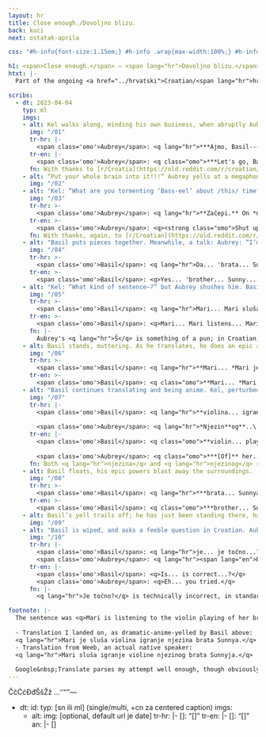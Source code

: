 ```yaml
---
layout: hr
title: Close enough./Dovoljno blizu.
back: kuci
next: ostatak-aprila

css: "#h-info{font-size:1.15em;} #h-info .wrap{max-width:100%;} #h-info span{display:inline;} header p{margin:1em 0;} header [lang=hr]{font-style:italic;} article{background:#bcb3a3; color:#4a3d2a;} article ::selection{background:#aaa08e; color:inherit;} h2{color:inherit;} .ml figure{margin-bottom:.5em;} figcaption{margin-top:-.25em;} .flag{float:left; margin-right:.5em;} hr{display:none;} main [lang=hr] em{font-weight:normal; text-transform:uppercase;} article a{text-decoration-color:inherit; text-decoration-thickness:.05em;} article a:hover,article a:focus,article a:active{color:#866147;} main strong{text-transform:uppercase;} main strong em{font-weight:inherit !important;} .ml figure:last-child{margin-bottom:-.75em;} #footnote{background:#313338; border-radius:.25em; max-width:850px; margin:0 auto; padding:1em; line-height:1.5; font-size:1.15em;} #footnote q{font-weight:bold;} #footnote ul{margin:1em 0 1.15em; list-style-type:none;} #footnote li{margin:.5em 0;} /*bigger*/ @media only screen and (min-width:600px){.flag{float:none; margin-right:0;} figcaption p{line-height:1.45;} .tr{padding-left:0;}} /*if no next-link*/ #footnote{margin-bottom:1.75em;}"

h1: <span>Close enough.</span> – <span lang="hr">Dovoljno blizu.</span>
htxt: |-
  Part of the ongoing <a href="../hrvatski">Croatian/<span lang="hr">hrvatski</span> saga</a>. My ever-patient friend & teacher Weeb asked me to translate a sentence..\..

scribs:
  - dt: 2023-04-04
    typ: ml
    imgs:
    - alt: Kel walks along, minding his own business, when abruptly Aubrey yells at Basil. Basil screams, with question marks, in response.
      img: "/01"
      tr-hr: |-
        <span class='omo'>Aubrey</span>: <q lang="hr">***Ajmo, Basil---** nisi glupan!!!*</q>
      tr-en: |-
        <span class='omo'>Aubrey</span>: <q class="omo">***Let's go, Basil---** you're not [a] stupid guy!!!*</q>
      fn: With thanks to [r/Croatia](https://old.reddit.com/r/croatian/comments/l0o67a/meaning_and_usage_of_tvojima/) for pointing me towards the "let's go." <q lang="hr">Ajmo</q> is shortened, but like "let us go" to "let's go," no one uses the long version.
    - alt: “Put your whole brain into it!!!” Aubrey yells at a megaphone; Basil is crouched on the ground, reaching at puzzle pieces, screaming. Kel runs over, exclaiming “What the—?”
      img: "/02"
    - alt: "Kel: “What are you tormenting ‘Bass-eel’ about /this/ time?” Aubrey elbows him back, grumbling Croatian. Kel clears his throat. He is clueless. (Basil mutters Croatian in the background.)"
      img: "/03"
      tr-hr: >-
        <span class='omo'>Aubrey</span>: <q lang="hr">**Začepi.** On *neće* učit[i]---</q>
      tr-en: >-
        <span class='omo'>Aubrey</span>: <q><strong class="omo">Shut up.</strong> He <em class="omo">will not</em> learn---</q>
      fn: With thanks, again, to [r/Croatian](https://old.reddit.com/r/croatia/comments/hwt69r/how_to_say_shut_the_fuck_up_in_croatian/). Kel's "bass-eel" references how "Basil" might sound with an accent; the Croatian letter "i" sounds like "ee," and there's no equivalent of the English "ay"-as-in-"may" sound. Don't make fun of people's accents, kids.
    - alt: "Basil puts pieces together. Meanwhile, a talk: Aubrey: “I’m not ‘torturing’ him,” (Kel: “Tormenting.” Aubrey: “/Whatever/”) “I gave him /one/ sentence to translate… an /hour/ ago.” Kel: “You /sure/ that’s not torture—” Aubrey: “He /knows/ the pieces, he’s just gotta…” Then Basil mutters something."
      img: "/04"
      tr-hr: >-
        <span class='omo'>Basil</span>: <q lang="hr">Da... 'brata... Sunnya....'</q>
      tr-en: >-
        <span class='omo'>Basil</span>: <q>Yes... 'brother... Sunny....'</q>
    - alt: "Kel: “What kind of sentence—?” but Aubrey shushes him. Basil mutters something (translation below), involving the names ‘Mari’ and ‘Sunny.’ Kel: “Did it /have/ to involve them…?” Aubrey: “[Yes]. Absolutely.”"
      img: "/05"
      tr-hr: >-
        <span class='omo'>Basil</span>: <q lang="hr">Mari... Mari sluša... Mari *je* sluša... <span lang="en">[unintelligible]</span>... brata Sunnya..\..</q>
      tr-en: >-
        <span class='omo'>Basil</span>: <q>Mari... Mari listens... Mari <em class="omo">is</em> listen[ing]... [unintelligible]... brother Sunny..\..</q>
      fn: |-
        Aubrey's <q lang="hr">Š</q> is something of a pun; in Croatian, that's a letter that sounds like "sh."
    - alt: Basil stands, muttering. As he translates, he does an epic anime power-up pose.
      img: "/06"
      tr-hr: >-
        <span class='omo'>Basil</span>: <q lang="hr">**Mari... *Mari je sluša...***</q>
      tr-en: >-
        <span class='omo'>Basil</span>: <q class="omo">**Mari... *Mari is listen[ing]...***</q>
    - alt: "Basil continues translating and being anime. Kel, perturbed: “the /heck/ have you been doing to our friend”; Aubrey, not listening, mutters a correction."
      img: "/07"
      tr-hr: |-
        <span class='omo'>Basil</span>: <q lang="hr">**violina... igranje... *njezina...***</q>
        
        <span class='omo'>Aubrey</span>: <q lang="hr">*Njezin**og**..\..*</q>
      tr-en: |-
        <span class='omo'>Basil</span>: <q class="omo">**violin... playing... *her...***</q>
        
        <span class='omo'>Aubrey</span>: <q class="omo">***[Of]** her..\..*</q>
      fn: Both <q lang="hr">njezina</q> and <q lang="hr">njezinog</q> roughly translate to "her"; the ending difference is a grammar thing.
    - alt: Basil floats, his epic powers blast away the surroundings.
      img: "/08"
      tr-hr: >-
        <span class='omo'>Basil</span>: <q lang="hr">***brata... Sunnya[AAAAA]***</q>
      tr-en: >-
        <span class='omo'>Basil</span>: <q class="omo">***brother... Sunny [AAAAA]***</q>
    - alt: Basil’s yell trails off; he has just been standing there, hands raised in a double fistpump. Then he anticlimactically drops into a ball.
      img: "/09"
    - alt: "Basil is wiped, and asks a feeble question in Croatian. Aubrey replies in turn; Kel, offering Basil drink: “Oh, come on—”; Aubrey, patting Basil on the back: “Close enough.” Basil: “y..yaayyyy....”"
      img: "/10"
      tr-hr: |-
        <span class='omo'>Basil</span>: <q lang="hr">je... je točno...?</q>  
        <span class='omo'>Aubrey</span>: <q lang="hr"><span lang="en">Eh...</span> pokušao si.</q>
      tr-en: |-
        <span class='omo'>Basil</span>: <q>Is... is correct...?</q>  
        <span class='omo'>Aubrey</span>: <q>Eh... you tried.</q>
      fn: |-
        <q lang="hr">Je točno?</q> is technically incorrect, in standard Croatian, but I've left it as-is both because 1)&nbsp;it's coincidentally fine in a different dialect and 2)&nbsp;it fits the ongoing (and now very much intentional) trend of Basil having <a href="./#tired-pissedoff-sun">B-grade <span lang="hr">hrvatski</span></a>.

footnote: |-
  The sentence was <q>Mari is listening to the violin playing of her brother Sunny.</q>
  
  - Translation I landed on, as dramatic-anime-yelled by Basil above:  
  <q lang="hr">Mari je sluša violina igranje njezina brata Sunnya.</q>
  - Translation from Weeb, an actual native speaker:  
  <q lang="hr">Mari sluša igranje violine njezinog brata Sunnyja.</q>
  
  Google&nbsp;Translate parses my attempt well enough, though obviously I still missed a few pieces. It did legitimately take an hour!!
---
```

ČčĆćĐđŠšŽž
…‘’“”—

  - dt: 
    id: 
    typ: [sn ili ml] (single/multi, +cn za centered caption)
    imgs:
    - alt: 
      img: [optional, default url je date]
      tr-hr: |-
        <span class="omo">[]</span>: <q lang="hr">[]</q>
      tr-en: |-
        <span class="omo">[]</span>: <q>[]</q>
    an: |-
      []